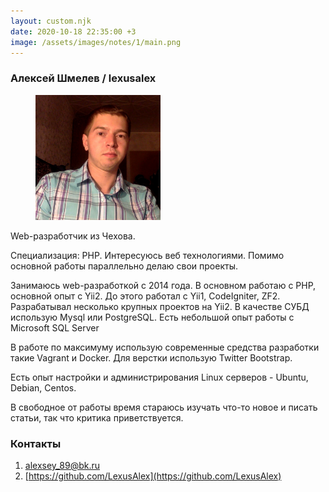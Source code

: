```yaml
---
layout: custom.njk
date: 2020-10-18 22:35:00 +3
image: /assets/images/notes/1/main.png
---
```


### Алексей Шмелев / lexusalex

<figure>
     <img width="200px" height="200px" src="/assets/images/static/720.png" alt="Алексей Шмелев"  data-action="zoom">
</figure>

Web-разработчик из Чехова. 

Специализация: PHP. Интересуюсь веб технологиями. 
Помимо основной работы параллельно делаю свои проекты.

Занимаюсь web-разработкой c 2014 года. 
В основном работаю с PHP, основной опыт с Yii2. 
До этого работал с Yii1, CodeIgniter, ZF2. 
Разрабатывал несколько крупных проектов на Yii2.
В качестве СУБД использую Mysql или PostgreSQL. Есть небольшой опыт работы с Microsoft SQL Server

В работе по максимуму использую современные средства разработки такие Vagrant и Docker.
Для верстки использую Twitter Bootstrap.

Есть опыт настройки и администрирования Linux серверов - Ubuntu, Debian, Centos.

В свободное от работы время стараюсь изучать что-то новое и писать статьи, так что критика приветствуется.

### Контакты

1. [alexsey_89@bk.ru](email:alexsey_89@bk.ru)
2. [https://github.com/LexusAlex](https://github.com/LexusAlex)
